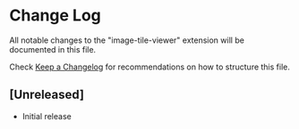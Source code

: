 # Change Log

All notable changes to the "image-tile-viewer" extension will be documented in this file.

Check [Keep a Changelog](http://keepachangelog.com/) for recommendations on how to structure this file.

## [Unreleased]

- Initial release